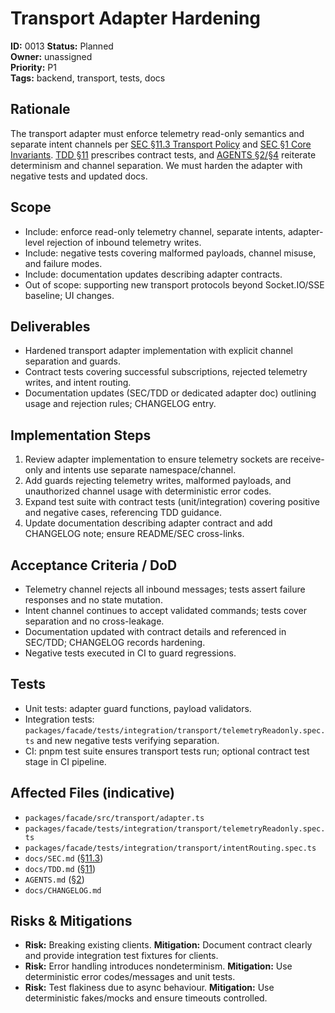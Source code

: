 # Transport Adapter Hardening

**ID:** 0013
**Status:** Planned  
**Owner:** unassigned  
**Priority:** P1  
**Tags:** backend, transport, tests, docs

## Rationale
The transport adapter must enforce telemetry read-only semantics and separate intent channels per [SEC §11.3 Transport Policy](../SEC.md#113-transport-policy) and [SEC §1 Core Invariants](../SEC.md#1-core-invariants-guardrails). [TDD §11](../TDD.md#11-telemetry-read-only-transport-separation-sec-11) prescribes contract tests, and [AGENTS §2/§4](../../AGENTS.md#2-core-invariants-mirror-sec-1) reiterate determinism and channel separation. We must harden the adapter with negative tests and updated docs.

## Scope
- Include: enforce read-only telemetry channel, separate intents, adapter-level rejection of inbound telemetry writes.
- Include: negative tests covering malformed payloads, channel misuse, and failure modes.
- Include: documentation updates describing adapter contracts.
- Out of scope: supporting new transport protocols beyond Socket.IO/SSE baseline; UI changes.

## Deliverables
- Hardened transport adapter implementation with explicit channel separation and guards.
- Contract tests covering successful subscriptions, rejected telemetry writes, and intent routing.
- Documentation updates (SEC/TDD or dedicated adapter doc) outlining usage and rejection rules; CHANGELOG entry.

## Implementation Steps
1. Review adapter implementation to ensure telemetry sockets are receive-only and intents use separate namespace/channel.
2. Add guards rejecting telemetry writes, malformed payloads, and unauthorized channel usage with deterministic error codes.
3. Expand test suite with contract tests (unit/integration) covering positive and negative cases, referencing TDD guidance.
4. Update documentation describing adapter contract and add CHANGELOG note; ensure README/SEC cross-links.

## Acceptance Criteria / DoD
- Telemetry channel rejects all inbound messages; tests assert failure responses and no state mutation.
- Intent channel continues to accept validated commands; tests cover separation and no cross-leakage.
- Documentation updated with contract details and referenced in SEC/TDD; CHANGELOG records hardening.
- Negative tests executed in CI to guard regressions.

## Tests
- Unit tests: adapter guard functions, payload validators.
- Integration tests: `packages/facade/tests/integration/transport/telemetryReadonly.spec.ts` and new negative tests verifying separation.
- CI: pnpm test suite ensures transport tests run; optional contract test stage in CI pipeline.

## Affected Files (indicative)
- `packages/facade/src/transport/adapter.ts`
- `packages/facade/tests/integration/transport/telemetryReadonly.spec.ts`
- `packages/facade/tests/integration/transport/intentRouting.spec.ts`
- `docs/SEC.md` ([§11.3](../SEC.md#113-transport-policy))
- `docs/TDD.md` ([§11](../TDD.md#11-telemetry-read-only-transport-separation-sec-11))
- `AGENTS.md` ([§2](../../AGENTS.md#2-core-invariants-mirror-sec-1))
- `docs/CHANGELOG.md`

## Risks & Mitigations
- **Risk:** Breaking existing clients. **Mitigation:** Document contract clearly and provide integration test fixtures for clients.
- **Risk:** Error handling introduces nondeterminism. **Mitigation:** Use deterministic error codes/messages and unit tests.
- **Risk:** Test flakiness due to async behaviour. **Mitigation:** Use deterministic fakes/mocks and ensure timeouts controlled.
